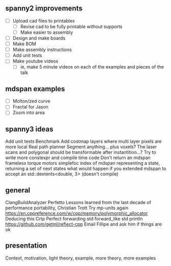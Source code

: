 ## spanny2 improvements
- [ ] Upload cad files to printables
    - [ ] Revise cad to be fully printable without supports
    - [ ] Make easier to assembly
- [ ] Design and make boards
- [ ] Make BOM
- [ ] Make assembly instructions
- [ ] Add unit tests
- [ ] Make youtube videos
    - [ ] ie, make 5 minute videos on each of the examples and pieces of the talk

## mdspan examples
- [ ] Molton/zed curve
- [ ] Fractal for Jason
- [ ] Zoom into area 

## spanny3 ideas
Add unit tests
Benchmark
Add costmap layers where  multi layer pixels are more local
Real path planner
Segment anything... plus voxels?
The laser scans and polygonal should be transformable after instantition...?
Try to write more constexpr and compile time code
Don't return an mdspan
frameless torque motors
simplefoc
index of mdspan representing a state, returning a set of next states
what would happen if you extended mdspan to accept an std::dextents<double, 3> (doesn't compile)

## general
ClangBuildAnalyzer
Perfetto
Lessons learned from the last decade of performance portability, Christian Trott
Try mp-units again
https://en.cppreference.com/w/cpp/memory/polymorphic_allocator
Deducing this
Crtp
Perfect forwarding
std forward_like
std println
https://github.com/getml/reflect-cpp
Email Fillipe and ask him if things are ok

## presentation 
Context, motivation, light theory, example, more theory, more examples 
